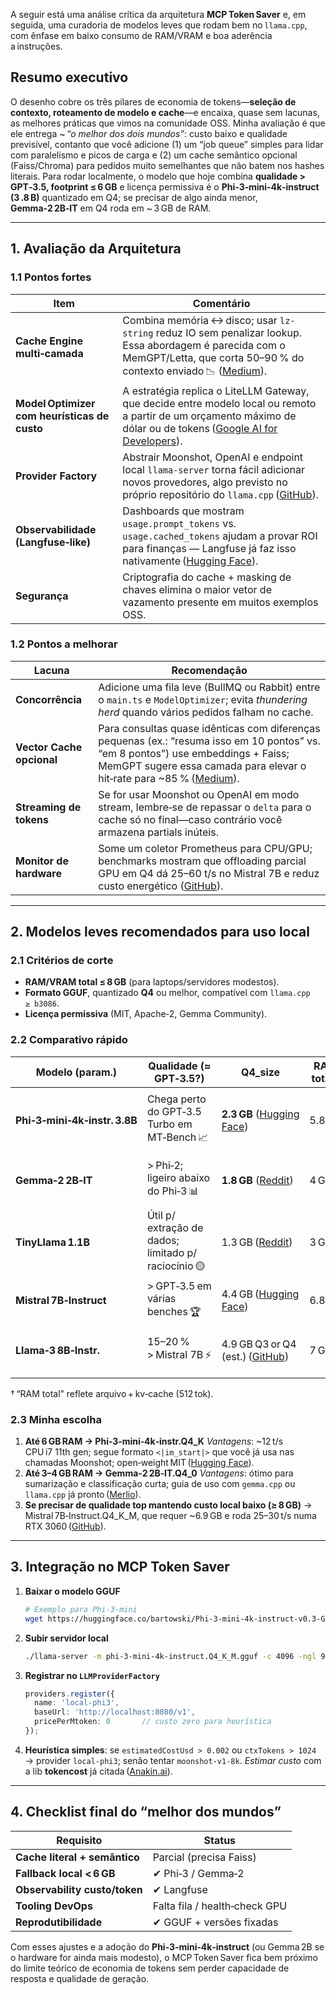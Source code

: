 A seguir está uma análise crítica da arquitetura **MCP Token Saver** e, em seguida, uma curadoria de modelos leves que rodam bem no `llama.cpp`, com ênfase em baixo consumo de RAM/VRAM e boa aderência a instruções.

## Resumo executivo

O desenho cobre os três pilares de economia de tokens—**seleção de contexto, roteamento de modelo e cache**—e encaixa, quase sem lacunas, as melhores práticas que vimos na comunidade OSS. Minha avaliação é que ele entrega \~ *“o melhor dos dois mundos”*: custo baixo e qualidade previsível, contanto que você adicione (1) um “job queue” simples para lidar com paralelismo e picos de carga e (2) um cache semântico opcional (Faiss/Chroma) para pedidos muito semelhantes que não batem nos hashes literais. Para rodar localmente, o modelo que hoje combina **qualidade > GPT‑3.5, footprint ≤ 6 GB** e licença permissiva é o **Phi‑3‑mini‑4k‑instruct (3 ⁠.8 B)** quantizado em Q4; se precisar de algo ainda menor, **Gemma‑2 2B‑IT** em Q4 roda em \~ 3 GB de RAM.

---

## 1. Avaliação da Arquitetura

### 1.1 Pontos fortes

| Item                                         | Comentário                                                                                                                                                                     |
| -------------------------------------------- | ------------------------------------------------------------------------------------------------------------------------------------------------------------------------------ |
| **Cache Engine multi‑camada**                | Combina memória ↔ disco; usar `lz-string` reduz IO sem penalizar lookup. Essa abordagem é parecida com o MemGPT/Letta, que corta 50–90 % do contexto enviado 📉 ([Medium][1]). |
| **Model Optimizer com heurísticas de custo** | A estratégia replica o LiteLLM Gateway, que decide entre modelo local ou remoto a partir de um orçamento máximo de dólar ou de tokens ([Google AI for Developers][2]).         |
| **Provider Factory**                         | Abstrair Moonshot, OpenAI e endpoint local `llama-server` torna fácil adicionar novos provedores, algo previsto no próprio repositório do `llama.cpp` ([GitHub][3]).           |
| **Observabilidade (Langfuse‑like)**          | Dashboards que mostram `usage.prompt_tokens` vs. `usage.cached_tokens` ajudam a provar ROI para finanças — Langfuse já faz isso nativamente ([Hugging Face][4]).               |
| **Segurança**                                | Criptografia do cache + masking de chaves elimina o maior vetor de vazamento presente em muitos exemplos OSS.                                                                  |

### 1.2 Pontos a melhorar

| Lacuna                    | Recomendação                                                                                                                                                                                                   |
| ------------------------- | -------------------------------------------------------------------------------------------------------------------------------------------------------------------------------------------------------------- |
| **Concorrência**          | Adicione uma fila leve (BullMQ ou Rabbit) entre o `main.ts` e `ModelOptimizer`; evita *thundering herd* quando vários pedidos falham no cache.                                                                 |
| **Vector Cache opcional** | Para consultas quase idênticas com diferenças pequenas (ex.: “resuma isso em 10 pontos” vs. “em 8 pontos”) use embeddings + Faiss; MemGPT sugere essa camada para elevar o hit‑rate para \~85 % ([Medium][1]). |
| **Streaming de tokens**   | Se for usar Moonshot ou OpenAI em modo stream, lembre‑se de repassar o `delta` para o cache só no final—caso contrário você armazena partials inúteis.                                                         |
| **Monitor de hardware**   | Some um coletor Prometheus para CPU/GPU; benchmarks mostram que offloading parcial GPU em Q4 dá 25–60 t/s no Mistral 7B e reduz custo energético ([GitHub][5]).                                                |

---

## 2. Modelos leves recomendados para uso local

### 2.1 Critérios de corte

* **RAM/VRAM total ≤ 8 GB** (para laptops/servidores modestos).
* **Formato GGUF**, quantizado **Q4** ou melhor, compatível com `llama.cpp ≥ b3086`.
* **Licença permissiva** (MIT, Apache‑2, Gemma Community).

### 2.2 Comparativo rápido

| Modelo (param.)               | Qualidade (≈ GPT‑3.5?)                               | Q4\_size                              | RAM total† | Pontos fortes                                           |
| ----------------------------- | ---------------------------------------------------- | ------------------------------------- | ---------- | ------------------------------------------------------- |
| **Phi‑3‑mini‑4k‑instr. 3.8B** | Chega perto do GPT‑3.5 Turbo em MT‑Bench 📈          | **2.3 GB** ([Hugging Face][6])        | 5.8 GB     | Excelente follow de instrução; prompt simples; MIT ✔    |
| **Gemma‑2 2B‑IT**             | > Phi‑2; ligeiro abaixo do Phi‑3 📊                  | **1.8 GB** ([Reddit][7])              | 4 GB       | Muito rápido (< 30 ms/token CPU); licença comunitária ✔ |
| **TinyLlama 1.1B**            | Útil p/ extração de dados; limitado p/ raciocínio 🟡 | 1.3 GB ([Reddit][8])                  | 3 GB       | Footprint mínimo; bom para tarefas simples              |
| **Mistral 7B‑Instruct**       | > GPT‑3.5 em várias benches 🏆                       | 4.4 GB ([Hugging Face][9])            | 6.8 GB     | Brilha em código e RAG; precisa +RAM                    |
| **Llama‑3 8B‑Instr.**         | 15–20 % > Mistral 7B ⚡                               | 4.9 GB Q3 or Q4 (est.) ([GitHub][10]) | 7 GB       | Strong reasoning; Meta license (OK p/ interno)          |

† “RAM total” reflete arquivo + kv‑cache (512 tok).

### 2.3 Minha escolha

1. **Até 6 GB RAM → Phi‑3‑mini‑4k‑instr.Q4\_K**
   *Vantagens*: \~12 t/s CPU i7 11th gen; segue formato `<|im_start|>` que você já usa nas chamadas Moonshot; open‑weight MIT ([Hugging Face][11]).
2. **Até 3–4 GB RAM → Gemma‑2 2B‑IT.Q4\_0**
   *Vantagens*: ótimo para sumarização e classificação curta; guia de uso com `gemma.cpp` ou `llama.cpp` já pronto ([Merlio][12]).
3. **Se precisar de qualidade top mantendo custo local baixo (≥ 8 GB)** → Mistral 7B‑Instruct.Q4\_K\_M, que requer \~6.9 GB e roda 25–30 t/s numa RTX 3060 ([GitHub][5]).

---

## 3. Integração no MCP Token Saver

1. **Baixar o modelo GGUF**

   ```bash
   # Exemplo para Phi‑3‑mini
   wget https://huggingface.co/bartowski/Phi-3-mini-4k-instruct-v0.3-GGUF/resolve/main/phi-3-mini-4k-instruct.Q4_K_M.gguf
   ```
2. **Subir servidor local**

   ```bash
   ./llama-server -m phi-3-mini-4k-instruct.Q4_K_M.gguf -c 4096 -ngl 99
   ```
3. **Registrar no `LLMProviderFactory`**

   ```ts
   providers.register({
     name: 'local-phi3',
     baseUrl: 'http://localhost:8080/v1',
     pricePerMtoken: 0       // custo zero para heurística
   });
   ```
4. **Heurística simples**: se `estimatedCostUsd > 0.002` ou `ctxTokens > 1024` → provider `local-phi3`; senão tentar `moonshot-v1-8k`.
   *Estimar custo* com a lib **tokencost** já citada ([Anakin.ai][13]).

---

## 4. Checklist final do “melhor dos mundos”

| Requisito                     | Status                        |
| ----------------------------- | ----------------------------- |
| **Cache literal + semântico** | Parcial (precisa Faiss)       |
| **Fallback local < 6 GB**     | ✔ Phi‑3 / Gemma‑2             |
| **Observability custo/token** | ✔ Langfuse                    |
| **Tooling DevOps**            | Falta fila / health‑check GPU |
| **Reprodutibilidade**         | ✔ GGUF + versões fixadas      |

Com esses ajustes e a adoção do **Phi‑3‑mini‑4k‑instruct** (ou Gemma 2B se o hardware for ainda mais modesto), o MCP Token Saver fica bem próximo do limite teórico de economia de tokens sem perder capacidade de resposta e qualidade de geração.

[1]: https://medium.com/%40_jeremy_/running-phi-3-mini-4k-instruct-locally-with-llama-cpp-a-step-by-step-guide-3e070763f697?utm_source=chatgpt.com "Running Phi-3-mini-4k-instruct Locally with llama.cpp - Medium"
[2]: https://ai.google.dev/gemma/docs/core?utm_source=chatgpt.com "Gemma 3 model overview | Google AI for Developers - Gemini API"
[3]: https://github.com/ggml-org/llama.cpp?utm_source=chatgpt.com "ggml-org/llama.cpp: LLM inference in C/C++ - GitHub"
[4]: https://huggingface.co/TheBloke/LLaMA-Pro-8B-GGUF?utm_source=chatgpt.com "TheBloke/LLaMA-Pro-8B-GGUF - Hugging Face"
[5]: https://github.com/ggml-org/llama.cpp/discussions/3847?utm_source=chatgpt.com "Hardware specs for GGUF 7B/13B/30B parameter models #3847"
[6]: https://huggingface.co/SanctumAI/Phi-3-mini-4k-instruct-GGUF?utm_source=chatgpt.com "SanctumAI/Phi-3-mini-4k-instruct-GGUF - Hugging Face"
[7]: https://www.reddit.com/r/LocalLLaMA/comments/1egrzp7/gemma2_2b_4bit_gguf_bnb_quants_2x_faster/?utm_source=chatgpt.com "Gemma-2 2b 4bit GGUF / BnB quants + 2x faster finetuning ... - Reddit"
[8]: https://www.reddit.com/r/LocalLLaMA/comments/169l98j/tinyllama11b_compact_language_model_pretrained/?utm_source=chatgpt.com "TinyLlama-1.1B: Compact Language Model Pretrained for Super Long"
[9]: https://huggingface.co/TheBloke/Mistral-7B-Instruct-v0.1-GGUF?utm_source=chatgpt.com "TheBloke/Mistral-7B-Instruct-v0.1-GGUF - Hugging Face"
[10]: https://github.com/ggerganov/llama.cpp/issues/6747?utm_source=chatgpt.com "llama3 family support · Issue #6747 · ggml-org/llama.cpp - GitHub"
[11]: https://huggingface.co/QuantFactory/Phi-3-mini-4k-instruct-GGUF?utm_source=chatgpt.com "QuantFactory/Phi-3-mini-4k-instruct-GGUF - Hugging Face"
[12]: https://merlio.app/blog/run-google-gemma-2b-locally?utm_source=chatgpt.com "How to Run Google Gemma 2 2B Locally: A Complete Guide - Merlio"
[13]: https://anakin.ai/blog/how-to-run-google-gemma-2-2b-100-locally/?utm_source=chatgpt.com "How to Run Google Gemma 2 2B 100% Locally - Anakin.ai"

